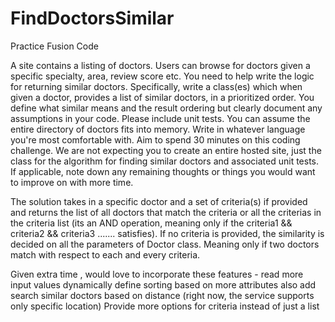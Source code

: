 # FindDoctorsSimilar
Practice Fusion Code 

A site contains a listing of doctors. Users can browse for doctors given a specific specialty, area, review score etc.
You need to help write the logic for returning similar doctors.  Specifically, write a class(es) which when given a doctor, provides a list of similar doctors, in a prioritized order. You define what similar means and the result ordering but clearly document any assumptions in your code.  Please include unit tests. You can assume the entire directory of doctors fits into memory.  Write in whatever language you're most comfortable with. 
Aim to spend 30 minutes on this coding challenge. We are not expecting you to create an entire hosted site, just the class for the algorithm for finding similar doctors and associated unit tests. If applicable, note down any remaining thoughts or things you would want to improve on with more time. 





The solution takes in a specific doctor and a set of criteria(s) if provided and returns the list of all doctors that match the criteria or all the criterias in the criteria list (its an AND operation, meaning only if the criteria1 && criteria2 && criteria3 ....... satisfies).
If no criteria is provided, the similarity is decided on all the parameters of Doctor class. Meaning only if two doctors match with respect to each and every criteria. 

Given extra time , would love to incorporate these features - 
read more input values dynamically 
define sorting based on more attributes 
also add search similar doctors based on distance (right now, the service supports only specific location)
Provide more options for criteria instead of just a list

